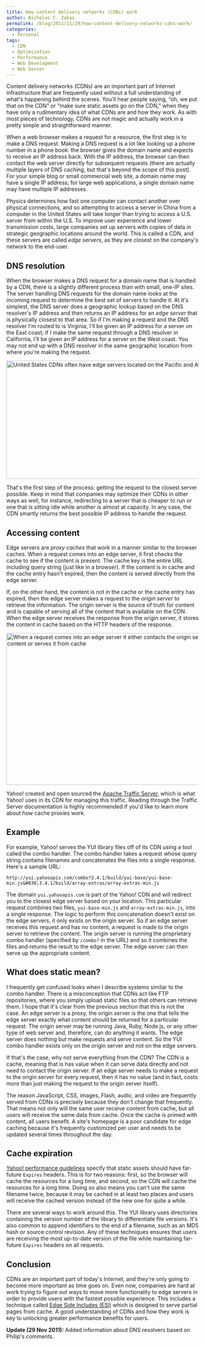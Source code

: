 ```yaml
---
title: How content delivery networks (CDNs) work
author: Nicholas C. Zakas
permalink: /blog/2011/11/29/how-content-delivery-networks-cdns-work/
categories:
  - Personal
tags:
  - CDN
  - Optimization
  - Performance
  - Web Development
  - Web Server
---
```

Content delivery networks (CDNs) are an important part of Internet infrastructure that are frequently used without a full understanding of what's happening behind the scenes. You'll hear people saying, &#8220;oh, we put that on the CDN&#8221; or &#8220;make sure static assets go on the CDN,&#8221; when they have only a rudimentary idea of what CDNs are and how they work. As with most pieces of technology, CDNs are not magic and actually work in a pretty simple and straightforward manner.

When a web browser makes a request for a resource, the first step is to make a DNS request. Making a DNS request is a lot like looking up a phone number in a phone book: the browser gives the domain name and expects to receive an IP address back. With the IP address, the browser can then contact the web server directly for subsequent requests (there are actually multiple layers of DNS caching, but that's beyond the scope of this post). For your simple blog or small commercial web site, a domain name may have a single IP address; for large web applications, a single domain name may have multiple IP addresses.

Physics determines how fast one computer can contact another over physical connections, and so attempting to access a server in China from a computer in the United States will take longer than trying to access a U.S. server from within the U.S. To improve user experience and lower transmission costs, large companies set up servers with copies of data in strategic geographic locations around the world. This is called a CDN, and these servers are called *edge servers*, as they are closest on the company's network to the end-user.

## DNS resolution

When the browser makes a DNS request for a domain name that is handled by a CDN, there is a slightly different process than with small, one-IP sites. The server handling DNS requests for the domain name looks at the incoming request to determine the best set of servers to handle it. At it's simplest, the DNS server does a geographic lookup based on the DNS resolver's IP address and then returns an IP address for an *edge server* that is physically closest to that area. So if I'm making a request and the DNS resolver I'm routed to is Virginia, I'll be given an IP address for a server on the East coast; if I make the same request through a DNS resolver in California, I'll be given an IP address for a server on the West coast. You may not end up with a DNS resolver in the same geographic location from where you're making the request.

<img src="/images/wp-content/uploads/2011/11/cdn1.png" alt="United States CDNs often have edge servers located on the Pacific and Atlantic coasts" width="600" height="309" align="center" />

That's the first step of the process: getting the request to the closest server possible. Keep in mind that companies may optimize their CDNs in other ways as well, for instance, redirecting to a server that is cheaper to run or one that is sitting idle while another is almost at capacity. In any case, the CDN smartly returns the best possible IP address to handle the request.

## Accessing content

Edge servers are *proxy caches* that work in a manner similar to the browser caches. When a request comes into an edge server, it first checks the cache to see if the content is present. The cache key is the entire URL including query string (just like in a browser). If the content is in cache and the cache entry hasn't expired, then the content is served directly from the edge server.

If, on the other hand, the content is not in the cache or the cache entry has expired, then the edge server makes a request to the *origin server* to retrieve the information. The origin server is the source of truth for content and is capable of serving all of the content that is available on the CDN. When the edge server receives the response from the origin server, it stores the content in cache based on the HTTP headers of the response. 

<img src="/images/wp-content/uploads/2011/11/cdn2.png" alt="When a request comes into an edge server it either contacts the origin server for the content or serves it from cache" width="600" height="397" align="center" />

Yahoo! created and open sourced the [Apache Traffic Server][1], which is what Yahoo! uses in its CDN for managing this traffic. Reading through the Traffic Server documentation is highly recommended if you'd like to learn more about how cache proxies work.

## Example

For example, Yahoo! serves the YUI library files off of its CDN using a tool called the combo handler. The combo handler takes a request whose query string contains filenames and concatenates the files into a single response. Here's a sample URL:

    http://yui.yahooapis.com/combo?3.4.1/build/yui-base/yui-base-min.js&#038;3.4.1/build/array-extras/array-extras-min.js

The domain `yui.yahooapis.com` is part of the Yahoo! CDN and will redirect you to the closest edge server based on your location. This particular request combines two files, `yui-base-min.js` and `array-extras-min.js`, into a single response. The logic to perform this concatenation doesn't exist on the edge servers, it only exists on the origin server. So if an edge server receives this request and has no content, a request is made to the origin server to retrieve the content. The origin server is running the proprietary combo handler (specified by `/combo?` in the URL) and so it combines the files and returns the result to the edge server. The edge server can then serve up the appropriate content.

## What does static mean?

I frequently get confused looks when I describe systems similar to the combo handler. There is a misconception that CDNs act like FTP repositories, where you simply upload static files so that others can retrieve them. I hope that it's clear from the previous section that this is not the case. An edge server is a proxy, the origin server is the one that tells the edge server exactly what content should be returned for a particular request. The origin server may be running Java, Ruby, Node.js, or any other type of web server and, therefore, can do anything it wants. The edge server does nothing but make requests and serve content. So the YUI combo handler exists only on the origin server and not on the edge servers.

If that's the case, why not serve everything from the CDN? The CDN is a cache, meaning that is has value when it can serve data directly and not need to contact the origin server. If an edge server needs to make a request to the origin server for every request, then it has no value (and in fact, costs more than just making the request to the origin server itself). 

The reason JavaScript, CSS, images, Flash, audio, and video are frequently served from CDNs is precisely because they don't change that frequently. That means not only will the same user receive content from cache, but all users will receive the same data from cache. Once the cache is primed with content, all users benefit. A site's homepage is a poor candidate for edge caching because it's frequently customized per user and needs to be updated several times throughout the day.

## Cache expiration

[Yahoo! performance guidelines][2] specify that static assets should have far-future `Expires` headers. This is for two reasons: first, so the browser will cache the resources for a long time, and second, so the CDN will cache the resources for a long time. Doing so also means you can't use the same filename twice, because it may be cached in at least two places and users will receive the cached version instead of the new one for quite a while. 

There are several ways to work around this. The YUI library uses directories containing the version number of the library to differentiate file versions. It's also common to append identifiers to the end of a filename, such as an MD5 hash or source control revision. Any of these techniques ensures that users are receiving the most up-to-date version of the file while maintaining far-future `Expires` headers on all requests.

## Conclusion

CDNs are an important part of today's Internet, and they're only going to become more important as time goes on. Even now, companies are hard at work trying to figure out ways to move more functionality to edge servers in order to provide users with the fastest possible experience. This includes a technique called [Edge Side Includes (ESI)][3] which is designed to serve partial pages from cache. A good understanding of CDNs and how they work is key to unlocking greater performance benefits for users.

**Update (29 Nov 2011):** Added information about DNS resolvers based on Philip's comments.

 [1]: http://trafficserver.apache.org/
 [2]: http://developer.yahoo.com/performance/rules.html
 [3]: http://en.wikipedia.org/wiki/Edge_Side_Includes
